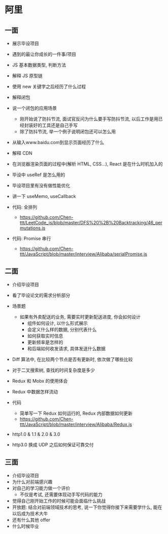 <!--
 * @Description:
 * @Author: Tong Chen
 * @Date: 2022-10-17 21:02:30
 * @LastEditTime: 2022-10-17 22:03:27
 * @LastEditors:
-->

# 阿里

## 一面

- 展示毕设项目
- 遇到的最让你成长的一件事/项目

- JS 基本数据类型, 判断方法
- 解释 JS 原型链
- 使用 new 关键字之后经历了什么过程

- 解释闭包
- 说一个闭包的应用场景

  - 刚开始说了防抖节流, 面试官反问为什么要手写防抖节流, 以后工作是用已经封装好的工具还是自己手写
  - 除了防抖节流, 举一个例子说明闭包还可以怎么用

- 从输入www.baidu.com到显示页面经历了什么
- 解释 CDN
- 在浏览器渲染页面的过程中(解析 HTML, CSS...), React 是在什么时机加入的

- 毕设中 useRef 是怎么用的
- 毕设项目里有没有做性能优化
- 讲一下 useMemo, useCallback

- 代码: 全排列
  - https://github.com/Chen-ttt/LeetCode_js/blob/master/DFS%20%2B%20Backtracking/46_permutations.js
- 代码: Promise 串行
  - https://github.com/Chen-ttt/JavaScript/blob/master/interview/Alibaba/serialPromise.js

## 二面

- 介绍毕设项目
- 看了毕设论文的需求分析部分

- 场景题

  - 如果有外卖配送的业务, 需要实时更新配送进度, 你会如何设计
    - 组件如何设计, 以什么形式展示
    - 会定义什么样的数据, 分别代表什么
    - 如何获取实时信息
    - 更新频率是怎样的
    - 和后端如何收发请求, 具体发送什么数据

- Diff 算法中, 在比较两个节点是否有更新时, 依次做了哪些比较
- 对于二叉搜索树, 查找的时间复杂度是多少

- Redux 和 Mobx 的使用体会
- Redux 中数据怎样流动
- 代码

  - 简单写一下 Redux 如何运行的, Redux 内部数据如何更新
  - https://github.com/Chen-ttt/JavaScript/blob/master/interview/Alibaba/Redux.js

- http1.0 & 1.1 & 2.0 & 3.0
- http3.0 换成 UDP 之后如何保证可靠交付

## 三面

- 介绍毕设项目
- 为什么对前端感兴趣
- 对自己的学习能力做一个评价
  - 不仅是考试, 还需要体现动手写代码的能力
- 觉得自己刚开始工作的时候可能会面临什么挑战
- 开放题: 结合对前端领域技术的思考, 说一下你觉得你接下来需要学什么, 能在以后成为技术大牛
- 还有什么其他 offer
- 什么时候毕业
